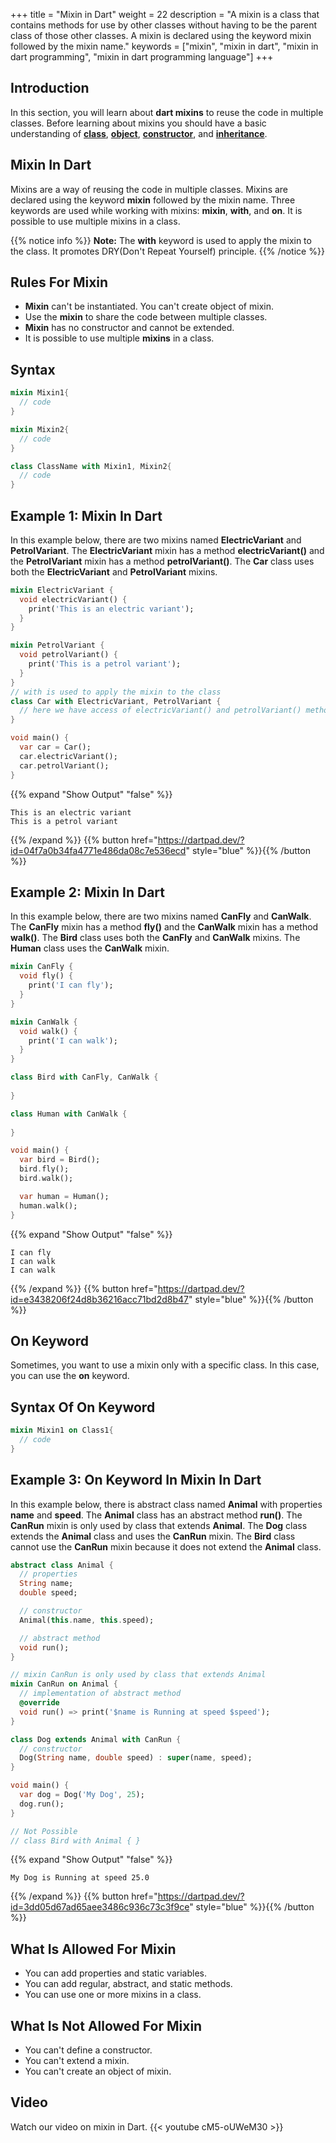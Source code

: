+++
title = "Mixin in Dart"
weight = 22
description = "A mixin is a class that contains methods for use by other classes without having to be the parent class of those other classes. A mixin is declared using the keyword mixin followed by the mixin name."
keywords = ["mixin", "mixin in dart", "mixin in dart programming", "mixin in dart programming language"]
+++

## Introduction
In this section, you will learn about **dart mixins** to reuse the code in multiple classes. Before learning about mixins you should have a basic understanding of **[class](/object-oriented-programming/class-in-dart/)**, **[object](/object-oriented-programming/object-in-dart/)**, **[constructor](/object-oriented-programming/constructor-in-dart/)**, and **[inheritance](/object-oriented-programming/inheritance-in-dart/)**.

## Mixin In Dart
Mixins are a way of reusing the code in multiple classes. Mixins are declared using the keyword **mixin** followed by the mixin name. Three keywords are used while working with mixins: **mixin**, **with**, and **on**. It is possible to use multiple mixins in a class.


{{% notice info %}}
**Note:** The **with** keyword is used to apply the mixin to the class. It promotes DRY(Don't Repeat Yourself) principle.
{{% /notice %}}

## Rules For Mixin
- **Mixin** can't be instantiated. You can't create object of mixin.
- Use the **mixin** to share the code between multiple classes.
- **Mixin** has no constructor and cannot be extended.
- It is possible to use multiple **mixins** in a class. 


## Syntax
```dart
mixin Mixin1{
  // code
}

mixin Mixin2{
  // code
}

class ClassName with Mixin1, Mixin2{
  // code
}
```

## Example 1: Mixin In Dart
In this example below, there are two mixins named **ElectricVariant** and **PetrolVariant**. The **ElectricVariant** mixin has a method **electricVariant()** and the **PetrolVariant** mixin has a method **petrolVariant()**. The **Car** class uses both the **ElectricVariant** and **PetrolVariant** mixins.

```dart
mixin ElectricVariant {
  void electricVariant() {
    print('This is an electric variant');
  }
}

mixin PetrolVariant {
  void petrolVariant() {
    print('This is a petrol variant');
  }
}
// with is used to apply the mixin to the class
class Car with ElectricVariant, PetrolVariant {
  // here we have access of electricVariant() and petrolVariant() methods
}

void main() {
  var car = Car();
  car.electricVariant();
  car.petrolVariant();
}
```

{{% expand "Show Output" "false" %}}
````plaintext
This is an electric variant
This is a petrol variant
````
{{% /expand %}}
{{% button href="https://dartpad.dev/?id=04f7a0b34fa4771e486da08c7e536ecd" style="blue" %}}{{% /button %}}

## Example 2: Mixin In Dart
In this example below, there are two mixins named **CanFly** and **CanWalk**. The **CanFly** mixin has a method **fly()** and the **CanWalk** mixin has a method **walk()**. The **Bird** class uses both the **CanFly** and **CanWalk** mixins. The **Human** class uses the **CanWalk** mixin.
    
```dart
mixin CanFly {
  void fly() {
    print('I can fly');
  }
}

mixin CanWalk {
  void walk() {
    print('I can walk');
  }
}

class Bird with CanFly, CanWalk {
 
}

class Human with CanWalk {
 
}

void main() {
  var bird = Bird();
  bird.fly();
  bird.walk();

  var human = Human();
  human.walk();
}
```

{{% expand "Show Output" "false" %}}
````plaintext
I can fly
I can walk
I can walk
````
{{% /expand %}}
{{% button href="https://dartpad.dev/?id=e3438206f24d8b36216acc71bd2d8b47" style="blue" %}}{{% /button %}}

## On Keyword
Sometimes, you want to use a mixin only with a specific class. In this case, you can use the **on** keyword. 

## Syntax Of On Keyword
```dart
mixin Mixin1 on Class1{
  // code
}
```

## Example 3: On Keyword In Mixin In Dart
In this example below, there is abstract class named **Animal** with properties **name** and **speed**. The **Animal** class has an abstract method **run()**. The **CanRun** mixin is only used by class that extends **Animal**. The **Dog** class extends the **Animal** class and uses the **CanRun** mixin. The **Bird** class cannot use the **CanRun** mixin because it does not extend the **Animal** class.

```dart
abstract class Animal {
  // properties
  String name;
  double speed;

  // constructor
  Animal(this.name, this.speed);

  // abstract method
  void run();
}

// mixin CanRun is only used by class that extends Animal
mixin CanRun on Animal {
  // implementation of abstract method
  @override
  void run() => print('$name is Running at speed $speed');
}

class Dog extends Animal with CanRun {
  // constructor
  Dog(String name, double speed) : super(name, speed);
}

void main() {
  var dog = Dog('My Dog', 25);
  dog.run();
}

// Not Possible
// class Bird with Animal { } 

```
{{% expand "Show Output" "false" %}}
````plaintext
My Dog is Running at speed 25.0
````
{{% /expand %}}
{{% button href="https://dartpad.dev/?id=3dd05d67ad65aee3486c936c73c3f9ce" style="blue" %}}{{% /button %}}


## What Is Allowed For Mixin
- You can add properties and static variables.
- You can add regular, abstract, and static methods.
- You can use one or more mixins in a class.

## What Is Not Allowed For Mixin
- You can't define a constructor.
- You can't extend a mixin.
- You can't create an object of mixin.

## Video
Watch our video on mixin in Dart.
{{< youtube cM5-oUWeM30 >}}